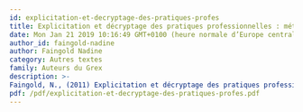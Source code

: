 ```yaml
---
id: explicitation-et-decryptage-des-pratiques-profes
title: Explicitation et décryptage des pratiques professionnelles : méthodologies, exemples
date: Mon Jan 21 2019 10:16:49 GMT+0100 (heure normale d’Europe centrale)
author_id: faingold-nadine
author: Faingold Nadine
category: Autres textes 
family: Auteurs du Grex
description: >-
Faingold, N., (2011) Explicitation et décryptage des pratiques professionnelles : méthodologies, exemples. 
pdf: /pdf/explicitation-et-decryptage-des-pratiques-profes.pdf
---
```

